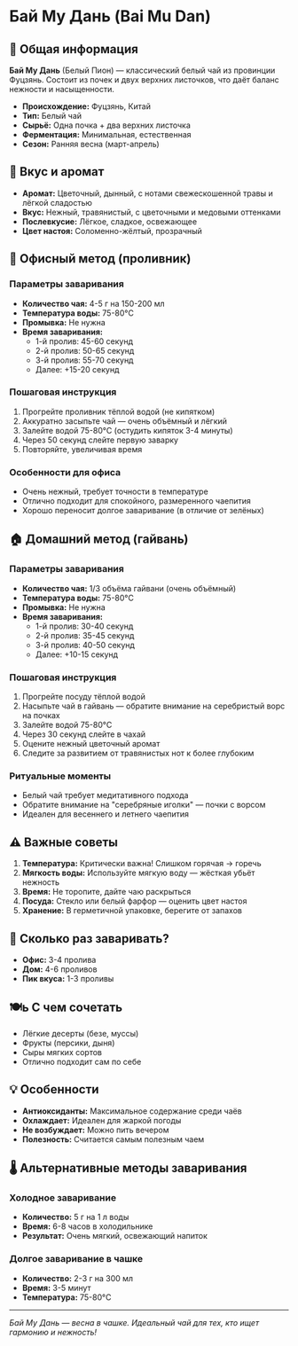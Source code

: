 # Бай Му Дань (Bai Mu Dan)

## 🌿 Общая информация

**Бай Му Дань** (Белый Пион) — классический белый чай из провинции Фуцзянь. Состоит из почек и двух верхних листочков, что даёт баланс нежности и насыщенности.

- **Происхождение:** Фуцзянь, Китай
- **Тип:** Белый чай
- **Сырьё:** Одна почка + два верхних листочка
- **Ферментация:** Минимальная, естественная
- **Сезон:** Ранняя весна (март-апрель)

## 🎯 Вкус и аромат

- **Аромат:** Цветочный, дынный, с нотами свежескошенной травы и лёгкой сладостью
- **Вкус:** Нежный, травянистый, с цветочными и медовыми оттенками
- **Послевкусие:** Лёгкое, сладкое, освежающее
- **Цвет настоя:** Соломенно-жёлтый, прозрачный

## 🏢 Офисный метод (проливник)

### Параметры заваривания
- **Количество чая:** 4-5 г на 150-200 мл
- **Температура воды:** 75-80°C
- **Промывка:** Не нужна
- **Время заваривания:**
  - 1-й пролив: 45-60 секунд
  - 2-й пролив: 50-65 секунд
  - 3-й пролив: 55-70 секунд
  - Далее: +15-20 секунд

### Пошаговая инструкция
1. Прогрейте проливник тёплой водой (не кипятком)
2. Аккуратно засыпьте чай — очень объёмный и лёгкий
3. Залейте водой 75-80°C (остудить кипяток 3-4 минуты)
4. Через 50 секунд слейте первую заварку
5. Повторяйте, увеличивая время

### Особенности для офиса
- Очень нежный, требует точности в температуре
- Отлично подходит для спокойного, размеренного чаепития
- Хорошо переносит долгое заваривание (в отличие от зелёных)

## 🏠 Домашний метод (гайвань)

### Параметры заваривания
- **Количество чая:** 1/3 объёма гайвани (очень объёмный)
- **Температура воды:** 75-80°C
- **Промывка:** Не нужна
- **Время заваривания:**
  - 1-й пролив: 30-40 секунд
  - 2-й пролив: 35-45 секунд
  - 3-й пролив: 40-50 секунд
  - Далее: +10-15 секунд

### Пошаговая инструкция
1. Прогрейте посуду тёплой водой
2. Насыпьте чай в гайвань — обратите внимание на серебристый ворс на почках
3. Залейте водой 75-80°C
4. Через 30 секунд слейте в чахай
5. Оцените нежный цветочный аромат
6. Следите за развитием от травянистых нот к более глубоким

### Ритуальные моменты
- Белый чай требует медитативного подхода
- Обратите внимание на "серебряные иголки" — почки с ворсом
- Идеален для весеннего и летнего чаепития

## ⚠️ Важные советы

1. **Температура:** Критически важна! Слишком горячая → горечь
2. **Мягкость воды:** Используйте мягкую воду — жёсткая убьёт нежность
3. **Время:** Не торопите, дайте чаю раскрыться
4. **Посуда:** Стекло или белый фарфор — оценить цвет настоя
5. **Хранение:** В герметичной упаковке, берегите от запахов

## 🔄 Сколько раз заваривать?

- **Офис:** 3-4 пролива
- **Дом:** 4-6 проливов
- **Пик вкуса:** 1-3 проливы

## 🍽ь С чем сочетать

- Лёгкие десерты (безе, муссы)
- Фрукты (персики, дыня)
- Сыры мягких сортов
- Отлично подходит сам по себе

## 💡 Особенности

- **Антиоксиданты:** Максимальное содержание среди чаёв
- **Охлаждает:** Идеален для жаркой погоды
- **Не возбуждает:** Можно пить вечером
- **Полезность:** Считается самым полезным чаем

## 🌡️ Альтернативные методы заваривания

### Холодное заваривание
- **Количество:** 5 г на 1 л воды
- **Время:** 6-8 часов в холодильнике
- **Результат:** Очень мягкий, освежающий напиток

### Долгое заваривание в чашке
- **Количество:** 2-3 г на 300 мл
- **Время:** 3-5 минут
- **Температура:** 75-80°C

---

*Бай Му Дань — весна в чашке. Идеальный чай для тех, кто ищет гармонию и нежность!*
